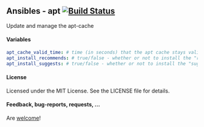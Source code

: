 ## Ansibles - apt [![Build Status](https://travis-ci.org/Ansibles/apt.png)](https://travis-ci.org/Ansibles/apt)

Update and manage the apt-cache

#### Variables

```yaml
apt_cache_valid_time: # time (in seconds) that the apt cache stays valid
apt_install_recommends: # true/false - whether or not to install the "recommended" packages
apt_install_suggests: # true/false - whether or not to install the "suggested" packages
```

#### License

Licensed under the MIT License. See the LICENSE file for details.

#### Feedback, bug-reports, requests, ...

Are [welcome](https://github.com/ansibles/apt/issues)!
